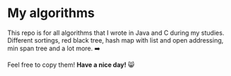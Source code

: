 # My algorithms
This repo is for all algorithms that I wrote in Java and C during my studies.
Different sortings, red black tree, hash map with list and open addressing, min span tree and a lot more. ➡️

Feel free to copy them!
**Have a nice day!** 😸
